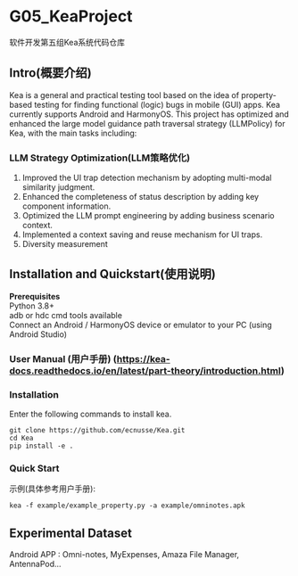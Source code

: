 # G05_KeaProject
软件开发第五组Kea系统代码仓库

## Intro(概要介绍)
Kea is a general and practical testing tool based on the idea of property-based testing for finding functional (logic) bugs in mobile (GUI) apps. Kea currently supports Android and HarmonyOS.
This project has optimized and enhanced the large model guidance path traversal strategy (LLMPolicy) for Kea, with the main tasks including:
### LLM Strategy Optimization(LLM策略优化)
1. Improved the UI trap detection mechanism by adopting multi-modal similarity judgment.
2. Enhanced the completeness of status description by adding key component information.
3. Optimized the LLM prompt engineering by adding business scenario context.
4. Implemented a context saving and reuse mechanism for UI traps.
5. Diversity measurement
## Installation and Quickstart(使用说明)
**Prerequisites**  
Python 3.8+  
adb or hdc cmd tools available  
Connect an Android / HarmonyOS device or emulator to your PC (using Android Studio)
### User Manual (用户手册) (https://kea-docs.readthedocs.io/en/latest/part-theory/introduction.html)
### Installation
Enter the following commands to install kea.
```
git clone https://github.com/ecnusse/Kea.git
cd Kea
pip install -e .
```
### Quick Start
示例(具体参考用户手册):
```
kea -f example/example_property.py -a example/omninotes.apk
```
## Experimental Dataset
Android APP : Omni-notes, MyExpenses, Amaza File Manager, AntennaPod...
